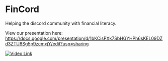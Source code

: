 # FinCord
Helping the discord community with financial literacy.

View our presentation here: https://docs.google.com/presentation/d/1bKCisPXk7SbHGYHPh6sKEL09DZd3ZTU8Sg5p9zcmxjY/edit?usp=sharing

[![Video Link](https://youtu.be/4RvgnlxZLPI)](https://youtu.be/4RvgnlxZLPI)
